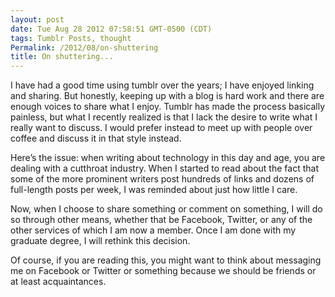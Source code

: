 ```yaml
---
layout: post
date: Tue Aug 28 2012 07:58:51 GMT-0500 (CDT)
tags: Tumblr Posts, thought
Permalink: /2012/08/on-shuttering
title: On shuttering...
---
```


I have had a good time using tumblr over the years; I have enjoyed linking and sharing. But honestly, keeping up with a blog is hard work and there are enough voices to share what I enjoy. Tumblr has made the process basically painless, but what I recently realized is that I lack the desire to write what I really want to discuss. I would prefer instead to meet up with people over coffee and discuss it in that style instead.

Here’s the issue: when writing about technology in this day and age, you are dealing with a cutthroat industry. When I started to read about the fact that some of the more prominent writers post hundreds of links and dozens of full-length posts per week, I was reminded about just how little I care.

Now, when I choose to share something or comment on something, I will do so through other means, whether that be Facebook, Twitter, or any of the other services of which I am now a member. Once I am done with my graduate degree, I will rethink this decision.

Of course, if you are reading this, you might want to think about messaging me on Facebook or Twitter or something because we should be friends or at least acquaintances.
